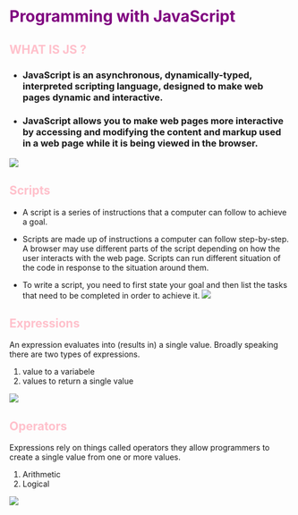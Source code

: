 
# <span style="color:purple">Programming with JavaScript </span>



## <span style ="color:pink">WHAT IS JS ?</span>

* ### JavaScript is an asynchronous, dynamically-typed, interpreted scripting language, designed to make web pages dynamic and interactive.


* ### JavaScript allows you to make web pages more interactive by accessing and modifying the content and markup used in a web page while it is being viewed in the browser.
![](https://thumbs.dreamstime.com/b/ilustra%C3%A7%C3%A3o-do-vetor-conceito-javascript-programadores-que-usam-linguagem-de-programa%C3%A7%C3%A3o-no-computador-pessoa-min%C3%BAsculo-138455858.jpg)

##  <span style ="color:pink">Scripts</span>
* A script is a series of instructions that a computer can follow to achieve a goal.

* Scripts are made up of instructions a computer can follow step-by-step. A browser may use different parts of the script depending on how the user interacts with the web page. Scripts can run different situation of the code in response to the situation around them.
* To write a script, you need to first state your goal and then list the tasks that need to be completed in order to achieve it.
![](https://miro.medium.com/max/12000/0*7QUpKvHVkIAO3FIy)

##  <span style ="color:pink">Expressions</span>

An expression evaluates into (results in) a single value. Broadly speaking
there are two types of expressions.
1. value to a variabele
2. values to return a
single value

![](https://hi-static.z-dn.net/files/ddb/a6edc7486aab4bf6490999ac73e6787c.jpg)

##   <span style ="color:pink">Operators</span>
Expressions rely on things called operators they allow programmers to
create a single value from one or more values.

1. Arithmetic 
2. Logical

![](https://i.ytimg.com/vi/fBONUeRXYLU/maxresdefault.jpg)


